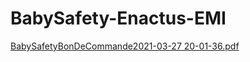# BabySafety-Enactus-EMI


[BabySafetyBonDeCommande2021-03-27 20-01-36.pdf](https://github.com/reda-coder/BabySafety-Enactus-EMI/files/6216331/BabySafetyBonDeCommande2021-03-27.20-01-36.pdf)
